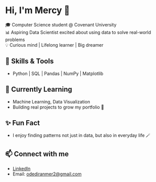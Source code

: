 # Hi, I'm Mercy 👋  

🎓 Computer Science student @ Covenant University  
📊 Aspiring Data Scientist excited about using data to solve real-world problems  
💡 Curious mind | Lifelong learner | Big dreamer  

## 🔧 Skills & Tools
- Python | SQL | Pandas | NumPy | Matplotlib  

## 🌱 Currently Learning
- Machine Learning, Data Visualization  
- Building real projects to grow my portfolio 🚀  

## ✨ Fun Fact
- I enjoy finding patterns not just in data, but also in everyday life 🪄  

## 📫 Connect with me
- [LinkedIn](https://www.linkedin.com/in/mercyodediran)  
- Email: odediranmer2@gmail.com 

